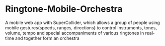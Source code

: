 # Ringtone-Mobile-Orchestra
 A mobile web app with SuperCollider, which allows a group of people using mobile gestures(speeds, ranges, directions) to control instruments, tones, volume, tempo and special accompaniments of various ringtones in real-time and together form an orchestra
